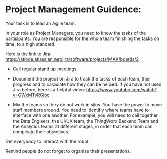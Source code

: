 # Project Management Guidence:

Your task is to lead an Agile team.

In your role as Project Managers, you need to know the tasks of the partisipants. You are responsible for the whole team finishing the tasks on time, to a high standard.

Here is the link to Jira: https://atiode.atlassian.net/jira/software/projects/MAK/boards/2

- Call regular stand up meetings.

- Document the project on Jira to track the tasks of each team, their progress and to calculate how they can be helped.
  If you have not used Jira before, here is a helpful video:
  https://www.youtube.com/watch?v=GWxMTvRGIpc

- Mix the teams so they do not work in silos. You have the power to move staff members around. You need to identifiy where teams have to interface with one another. For example, you will need to call together the Data Engieers, the UI/UX team, the ThingWorx Backend Team and the Analytics teams at different stages, in order that each team can compleate their objectives.

Get everybody to interact with the robot.

Remind people do not forget to organise their presentations.
